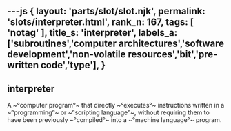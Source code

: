---js
{
  layout: 'parts/slot/slot.njk',
  permalink: 'slots/interpreter.html',
  rank_n: 167,
  tags: [ 'notag' ],
  title_s: 'interpreter',
  labels_a: ['subroutines','computer architectures','software development','non-volatile resources','bit','pre-written code','type'],
}
---
## interpreter

A ~°computer program°~ that directly ~°executes°~ instructions written in a ~°programming°~ or ~°scripting language°~, without requiring them to have been previously ~°compiled°~ into a ~°machine language°~ program.
